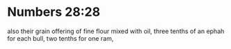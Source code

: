 # Numbers 28:28

also their grain offering of fine flour mixed with oil, three tenths of an ephah for each bull, two tenths for one ram,
